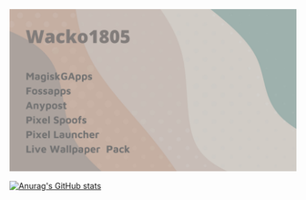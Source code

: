 ![AHHHH](https://github.com/wacko1805/wacko1805/blob/main/Add%20a%20heading.png "Logo Title Text 1")

[![Anurag's GitHub stats](https://github-readme-stats.vercel.app/api?username=wacko1805)](https://github.com/anuraghazra/github-readme-stats)

